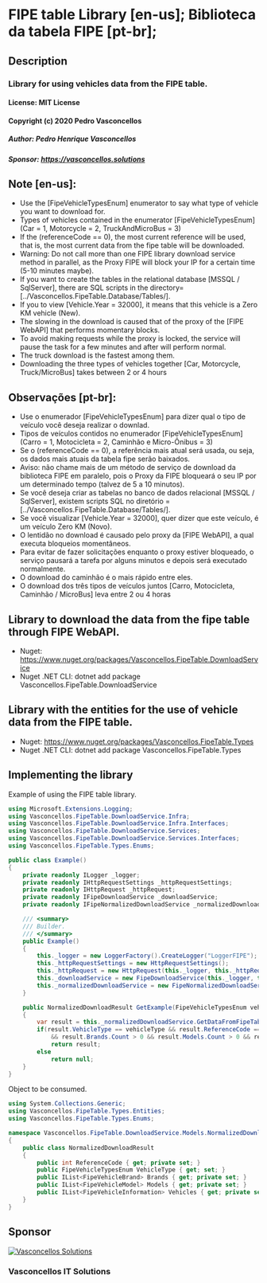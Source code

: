 # FIPE table Library [en-us]; Biblioteca da tabela FIPE [pt-br];

## Description
### Library for using vehicles data from the FIPE table.
#### License: MIT License
#### Copyright (c) 2020 Pedro Vasconcellos
##### Author: Pedro Henrique Vasconcellos
##### Sponsor: https://vasconcellos.solutions

## Note [en-us]:
- Use the [FipeVehicleTypesEnum] enumerator to say what type of vehicle you want to download for.
- Types of vehicles contained in the enumerator [FipeVehicleTypesEnum] (Car = 1, Motorcycle = 2, TruckAndMicroBus = 3)
- If the (referenceCode == 0), the most current reference will be used, that is, the most current data from the fipe table will be downloaded.
- Warning: Do not call more than one FIPE library download service method in parallel, as the Proxy FIPE will block your IP for a certain time (5-10 minutes maybe).
- If you want to create the tables in the relational database [MSSQL / SqlServer], there are SQL scripts in the directory=[../Vasconcellos.FipeTable.Database/Tables/].
- If you to view [Vehicle.Year = 32000], it means that this vehicle is a Zero KM vehicle (New).
- The slowing in the download is caused that of the proxy of the [FIPE WebAPI] that performs momentary blocks.
- To avoid making requests while the proxy is locked, the service will pause the task for a few minutes and after will perform normal.
- The truck download is the fastest among them.
- Downloading the three types of vehicles together [Car, Motorcycle, Truck/MicroBus] takes between 2 or 4 hours

## Observações [pt-br]:
- Use o enumerador [FipeVehicleTypesEnum] para dizer qual o tipo de veículo você deseja realizar o downlad.
- Tipos de veículos contidos no enumerador [FipeVehicleTypesEnum] (Carro = 1, Motocicleta = 2, Caminhão e Micro-Ônibus = 3)
- Se o (referenceCode == 0), a referência mais atual será usada, ou seja, os dados mais atuais da tabela fipe serão baixados.
- Aviso: não chame mais de um método de serviço de download da biblioteca FIPE em paralelo, pois o Proxy da FIPE bloqueará o seu IP por um determinado tempo (talvez de 5 a 10 minutos).
- Se você deseja criar as tabelas no banco de dados relacional [MSSQL / SqlServer], existem scripts SQL no diretório = [../Vasconcellos.FipeTable.Database/Tables/].
- Se você visualizar [Vehicle.Year = 32000], quer dizer que este veículo, é um veículo Zero KM (Novo).
- O lentidão no download é causado pelo proxy da [FIPE WebAPI], a qual executa bloqueios momentâneos.
- Para evitar de fazer solicitações enquanto o proxy estiver bloqueado, o serviço pausará a tarefa por alguns minutos e depois será executado normalmente.
- O download do caminhão é o mais rápido entre eles.
- O download dos três tipos de veículos juntos [Carro, Motocicleta, Caminhão / MicroBus] leva entre 2 ou 4 horas

## Library to download the data from the fipe table through FIPE WebAPI.
- Nuget: https://www.nuget.org/packages/Vasconcellos.FipeTable.DownloadService
- Nuget .NET CLI: dotnet add package Vasconcellos.FipeTable.DownloadService

## Library with the entities for the use of vehicle data from the FIPE table.
- Nuget: https://www.nuget.org/packages/Vasconcellos.FipeTable.Types
- Nuget .NET CLI: dotnet add package Vasconcellos.FipeTable.Types

## Implementing the library
Example of using the FIPE table library.
```csharp
using Microsoft.Extensions.Logging;
using Vasconcellos.FipeTable.DownloadService.Infra;
using Vasconcellos.FipeTable.DownloadService.Infra.Interfaces;
using Vasconcellos.FipeTable.DownloadService.Services;
using Vasconcellos.FipeTable.DownloadService.Services.Interfaces;
using Vasconcellos.FipeTable.Types.Enums;

public class Example()
{
    private readonly ILogger _logger;
    private readonly IHttpRequestSettings _httpRequestSettings;
    private readonly IHttpRequest _httpRequest;
    private readonly IFipeDownloadService _downloadService;
    private readonly IFipeNormalizedDownloadService _normalizedDownloadService;

    /// <summary>
    /// Builder.
    /// </summary>
    public Example()
    {
        this._logger = new LoggerFactory().CreateLogger("LoggerFIPE");
        this._httpRequestSettings = new HttpRequestSettings();
        this._httpRequest = new HttpRequest(this._logger, this._httpRequestSettings);
        this._downloadService = new FipeDownloadService(this._logger, this._httpRequest);
        this._normalizedDownloadService = new FipeNormalizedDownloadService(this._logger, this._downloadService);
    }

    public NormalizedDownloadResult GetExample(FipeVehicleTypesEnum vehicleType, int referenceCode = 0)
    {
        var result = this._normalizedDownloadService.GetDataFromFipeTableByVehicleType(vehicleType, referenceCode);
        if(result.VehicleType == vehicleType && result.ReferenceCode == referenceCode
            && result.Brands.Count > 0 && result.Models.Count > 0 && result.Vehicles.Count > 0)
            return result;
        else 
            return null;
    }
}
```

Object to be consumed.
```csharp
using System.Collections.Generic;
using Vasconcellos.FipeTable.Types.Entities;
using Vasconcellos.FipeTable.Types.Enums;

namespace Vasconcellos.FipeTable.DownloadService.Models.NormalizedDownloads
{
    public class NormalizedDownloadResult
    {
        public int ReferenceCode { get; private set; }
        public FipeVehicleTypesEnum VehicleType { get; set; }
        public IList<FipeVehicleBrand> Brands { get; private set; }
        public IList<FipeVehicleModel> Models { get; private set; }
        public IList<FipeVehicleInformation> Vehicles { get; private set; }
    }
}
```
## Sponsor
[![Vasconcellos Solutions](https://vasconcellos.solutions/assets/open-source/images/company/vasconcellos-solutions-small-icon.jpg)](https://www.vasconcellos.solutions)
### Vasconcellos IT Solutions